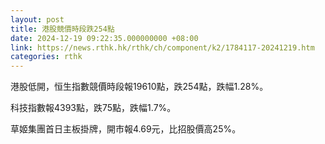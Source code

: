 ```yaml
---
layout: post
title: 港股競價時段跌254點
date: 2024-12-19 09:22:35.000000000 +08:00
link: https://news.rthk.hk/rthk/ch/component/k2/1784117-20241219.htm
categories: rthk
---
```


港股低開，恒生指數競價時段報19610點，跌254點，跌幅1.28%。

科技指數報4393點，跌75點，跌幅1.7%。

草姬集團首日主板掛牌，開市報4.69元，比招股價高25%。
